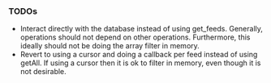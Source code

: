 
### TODOs

* Interact directly with the database instead of using get_feeds. Generally, operations should not depend on other operations. Furthermore, this ideally should not be doing the array filter in memory.
* Revert to using a cursor and doing a callback per feed instead of using getAll. If using a cursor then it is ok to filter in memory, even though it is not desirable.

